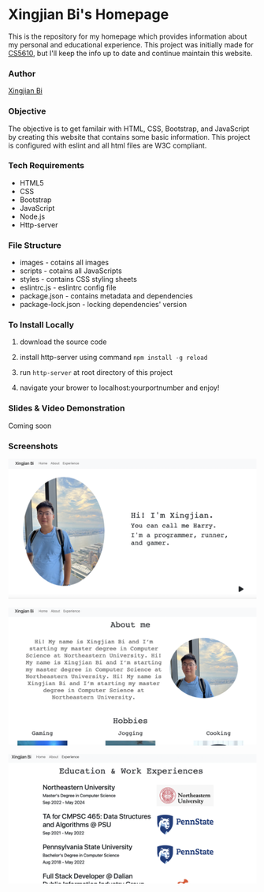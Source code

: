 # Xingjian Bi's Homepage

This is the repository for my homepage which provides information about my personal and educational experience.  This project was initially made for [CS5610](https://johnguerra.co/classes/webDevelopment_fall_2022/), but I'll keep the info up to date and continue maintain this website.



### Author 

[Xingjian Bi](https://xingjian-bi.github.io/homepage/)



### Objective

The objective is to get familair with HTML, CSS, Bootstrap, and JavaScript by creating this website that contains some basic information. This project is configured with eslint and all html files are W3C compliant.



### Tech Requirements

- HTML5
- CSS
- Bootstrap
- JavaScript
- Node.js
- Http-server



### File Structure

- images - cotains all images 
- scripts - cotains all JavaScripts 
- styles - contains CSS styling sheets
- eslintrc.js - eslintrc config file
- package.json - contains metadata and dependencies
- package-lock.json - locking dependencies' version



### To Install Locally

1. download the source code

2. install http-server using command `npm install -g reload`

3. run `http-server` at root directory of this project

4. navigate your brower to localhost:yourportnumber and enjoy!

   

### Slides & Video Demonstration

Coming soon



### Screenshots

![home](./image/home.png)



![about](./image/about.png)



![experience](./image/experience.png)